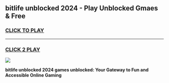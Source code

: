 
## bitlife unblocked 2024 - Play Unblocked Gmaes & Free
<h3>
<a href="https://news.freeplayer.one?title=bitlife_unblocked_2024&ref=23F">CLICK TO PLAY</a></h3>
<hr>

<h3>
<a href="https://news.freeplayer.one?title=bitlife_unblocked_2024&ref=23F">CLICK 2 PLAY</a>
  
</h3>

<a href="https://news.freeplayer.one?title=bitlife_unblocked_2024&ref=23F/"><img src="https://clearcache.store/games.png"></a>


**bitlife unblocked 2024 games unblocked: Your Gateway to Fun and Accessible Online Gaming**
